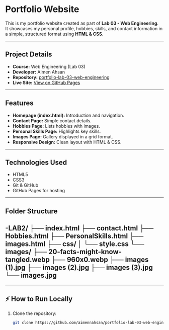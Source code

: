 # Portfolio Website

This is my portfolio website created as part of **Lab 03 - Web Engineering**.  
It showcases my personal profile, hobbies, skills, and contact information in a simple, structured format using **HTML & CSS**.

---

##  Project Details
- **Course:** Web Engineering (Lab 03)
- **Developer:** Aimen Ahsan  
- **Repository:** [portfolio-lab-03-web-engineering](https://github.com/aimennahsan/portfolio-lab-03-web-engineering)
- **Live Site:** [View on GitHub Pages](https://aimennahsan.github.io/portfolio-lab-03-web-engineering/)

---

##  Features
- **Homepage (index.html):** Introduction and navigation.
- **Contact Page:** Simple contact details.
- **Hobbies Page:** Lists hobbies with images.
- **Personal Skills Page:** Highlights key skills.
- **Images Page:** Gallery displayed in a grid format.
- **Responsive Design:** Clean layout with HTML & CSS.

---

##  Technologies Used
- HTML5  
- CSS3  
- Git & GitHub  
- GitHub Pages for hosting  

---

##  Folder Structure
-LAB2/
├── index.html
├── contact.html
├── Hobbies.html
├── PersonalSkills.html
├── images.html
├── css/
│ └── style.css
└── images/
├── 20-facts-might-know-tangled.webp
├── 960x0.webp
├── images (1).jpg
├── images (2).jpg
├── images (3).jpg
└── images.jpg
---


---

## ⚡ How to Run Locally
1. Clone the repository:  
   ```bash
   git clone https://github.com/aimennahsan/portfolio-lab-03-web-engineering.git

